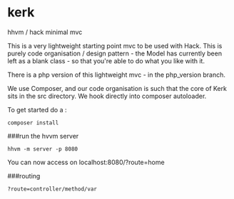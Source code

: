 # kerk
hhvm / hack minimal mvc

This is a very lightweight starting point mvc to be used with Hack.  This is purely code organisation / design pattern - the Model has currently been left as a blank class - so that you're able to do what you like with it.

There is a php version of this lightweight mvc - in the php_version branch.

We use Composer, and our code organisation is such that the core of Kerk sits in the src directory.  We hook directly into composer autoloader.

To get started do a :

```
composer install
```

###run the hvvm server

```
hhvm -m server -p 8080
```

You can now access on localhost:8080/?route=home

###routing

```
?route=controller/method/var

```
